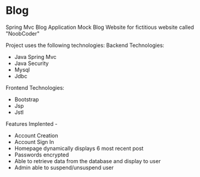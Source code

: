 # Blog
Spring Mvc Blog Application
Mock Blog Website for fictitious website called "NoobCoder"

Project uses the following technologies:
  Backend Technologies: 
  * Java Spring Mvc 
  * Java Security 
  * Mysql  
  * Jdbc
  
Frontend Technologies:
  * Bootstrap
  * Jsp
  * Jstl
  
Features Implented -
  * Account Creation
  * Account Sign In
  * Homepage dynamically displays 6 most recent post
  * Passwords encrypted
  * Able to retrieve data from the database and display to user
  * Admin able to suspend/unsuspend user

